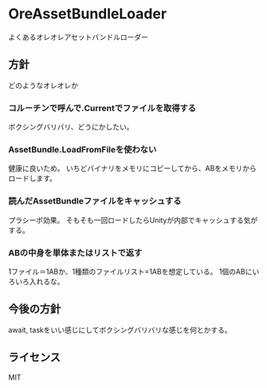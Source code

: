 # OreAssetBundleLoader
よくあるオレオレアセットバンドルローダー

## 方針
どのようなオレオレか

### コルーチンで呼んで.Currentでファイルを取得する
ボクシングバリバリ、どうにかしたい。

### AssetBundle.LoadFromFileを使わない
健康に良いため。
いちどバイナリをメモリにコピーしてから、ABをメモリからロードします。

### 読んだAssetBundleファイルをキャッシュする
プラシーボ効果。
そもそも一回ロードしたらUnityが内部でキャッシュする気がする。

### ABの中身を単体またはリストで返す
1ファイル＝1ABか、1種類のファイルリスト=1ABを想定している。
1個のABにいろいろ入れるな。

## 今後の方針
await, taskをいい感じにしてボクシングバリバリな感じを何とかする。

## ライセンス
MIT
